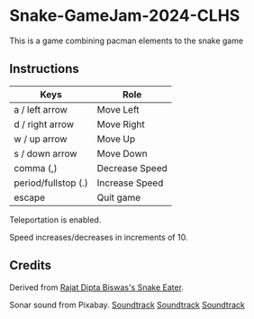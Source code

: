 # Snake-GameJam-2024-CLHS

  This is a game combining pacman elements to the snake game

## Instructions

| Keys | Role        |
|------|-------------|
| a / left arrow    | Move Left   |
| d / right arrow    | Move Right  |
| w / up arrow   | Move Up  |
| s / down arrow   |  Move Down |
| comma (,)  | Decrease Speed  |
| period/fullstop (.)   |  Increase Speed |
| escape    |  Quit game  |

Teleportation is enabled.

Speed increases/decreases in increments of 10.
  
 
## Credits
 
  Derived from [Rajat Dipta Biswas's Snake Eater](https://github.com/rajatdiptabiswas/snake-pygame).
  
  Sonar sound from Pixabay. [Soundtrack](https://pixabay.com/sound-effects/sonar-a-dry-98689/) [Soundtrack](https://pixabay.com/sound-effects/short-beep-tone-47916/) [Soundtrack](https://pixabay.com/sound-effects/repair-metal-85833/)
